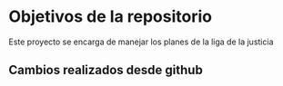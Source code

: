 # Objetivos de la repositorio

Este proyecto se encarga de manejar los planes de la liga de la justicia
## Cambios realizados desde github
